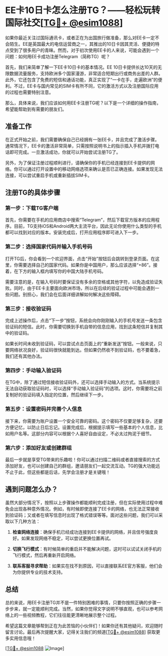 # EE卡10日卡怎么注册TG？——轻松玩转国际社交[[TG💪+ @esim1088](https://t.me/s/esim1088)]

如果你最近关注过国际通讯卡，或者正在为出国旅行做准备，那么对EE卡一定不会陌生。EE是英国最大的电信运营商之一，其推出的10日卡因其灵活、便捷的特点受到了很多用户的青睐。然而，对于初次使用EE卡的人来说，可能会遇到一个问题：如何用EE卡成功注册Telegram（简称TG）呢？

首先，我们来简单了解一下EE卡10日卡的基本情况。EE 10日卡提供长达10天的无限数据流量服务，支持欧洲多个国家漫游，非常适合短期出行或商务出差的人群。此外，它还包含了免费的短信和通话功能，真正实现了“一卡在手，走遍欧洲”的便利。不过，EE卡与国内常见的SIM卡有所不同，它的激活方式以及注册国际应用的过程也需要特别注意。

那么，具体来说，我们应该如何用EE卡注册TG呢？以下是一个详细的操作指南，希望能帮助到有需要的朋友们。

## 准备工作

在正式开始之前，我们需要确保自己已经拥有一张EE卡，并且完成了激活步骤。通常情况下，EE卡的激活非常简单，只需按照说明书上的指示插入手机并拨打电话即可完成。一旦激活成功，你就可以开始尝试注册TG了。

另外，为了保证注册过程顺利进行，请确保你的手机已经连接到EE卡提供的网络。你可以通过打开设置中的移动网络选项来确认是否已正确连接。如果发现无法连接，可以尝试重启手机或重新插拔SIM卡。

## 注册TG的具体步骤

### 第一步：下载TG客户端

首先，你需要在手机的应用商店中搜索“Telegram”，然后下载官方版本的应用程序。目前，TG支持iOS和Android两大主流平台，因此无论你使用什么类型的手机都可以找到对应的版本。安装完成后，打开应用程序即可进入下一步。

### 第二步：选择国家代码并输入手机号码

打开TG后，你会看到一个欢迎界面，点击“开始”按钮后会跳转到登录页面。在这里，你需要选择自己的国家代码。如果你是中国用户，那么应该选择“+86”。接着，在下方的输入框内填写你的中国大陆手机号码。

需要注意的是，在输入号码时要保证没有多余的空格或其他字符，以免造成验证失败。同时，由于EE卡主要面向欧洲市场，所以在后续的验证过程中可能会遇到一些问题。别担心，我们会在后面详细讲解如何解决这些障碍。

### 第三步：接收验证码

完成上述操作后，点击“下一步”按钮，系统会向你刚刚输入的手机号发送一条包含验证码的短信。此时，你需要切换到手机自带的信息应用，找到这条短信并复制其中的验证码。

如果长时间未收到验证码，可以尝试点击页面上的“重新发送”按钮。一般来说，只要网络状况良好，验证码很快就能到达。但如果仍然收不到验证码，也不要着急，我们还有其他办法。

### 第四步：手动输入验证码

在TG中，除了通过短信接收验证码外，还可以选择手动输入的方式。当系统提示无法自动获取验证码时，可以选择“手动输入验证码”的选项。这时，你需要将之前复制好的验证码填入指定的位置，然后继续下一步。

### 第五步：设置密码并完善个人信息

接下来，你需要为账户设置一个安全可靠的密码。这个密码不仅要足够复杂，还要方便记忆，以防止日后忘记。设置完成后，根据提示填写一些基本的个人信息，比如用户名等。这部分内容可以根据个人喜好自由设定，不必太过拘泥于细节。

### 第六步：添加好友或创建群组

最后一步就是享受TG带来的乐趣啦！你可以通过扫描二维码或者直接搜索的方式添加好友，也可以创建自己的群组，邀请朋友们一起交流互动。TG的强大功能远不止于此，但这些都是后话，先学会注册才是关键哦！

## 遇到问题怎么办？

虽然大部分情况下，按照以上步骤操作都能顺利完成注册，但在实际使用过程中难免会出现各种意外情况。例如，有时候即使连接了EE卡的网络，也无法正常接收到验证码；又或者在填写信息时出现了格式错误等等。面对这些问题，我们可以采取以下几种方法：

1. **检查网络连接**：确保手机已经成功连接到EE卡提供的网络，并且信号强度良好。如果发现网络不稳定，可以尝试更换位置再试。
   
2. **切换飞行模式**：有时候简单的重启并不能解决问题，这时可以试试关闭手机的飞行模式，然后再重新开启网络。
   
3. **联系客服寻求帮助**：如果实在找不到原因，可以直接联系EE官方客服，他们会为你提供专业的技术支持。

## 总结

总的来说，用EE卡注册TG并不是一件特别困难的事情，只要你按照正确的步骤一步步来，就一定能顺利完成。当然，如果你觉得文字说明不够直观，也可以参考网络上的一些视频教程，它们往往能更清晰地展示整个过程。

希望这篇文章能够帮到正在为此苦恼的小伙伴们！如果你还有其他疑问，欢迎随时留言讨论。最后再次提醒大家，记得关注我们的频道[[TG💪+ @esim1088](https://t.me/s/esim1088)] 获取更多实用信息哦！

[[TG💪+ @esim1088](https://t.me/s/esim1088) ![Image](https://i.postimg.cc/4NQfJmqS/Snipaste-2025-05-13-00-14-12.png)]